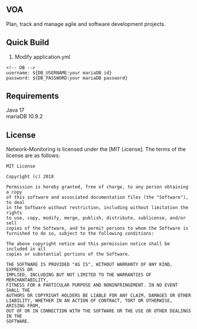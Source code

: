 ## VOA

Plan, track and manage agile and software development projects.

## Quick Build

1. Modify application.yml
```
<!-- DB -->
username: ${DB_USERNAME:your mariaDB id}
password: ${DB_PASSWORD:your mariaDB password}
```

## Requirements

Java 17<br/>
mariaDB 10.9.2

## License

Network-Monitoring is licensed under the [MIT License]. The terms of the license are as follows:
```
MIT License

Copyright (c) 2018

Permission is hereby granted, free of charge, to any person obtaining a copy
of this software and associated documentation files (the "Software"), to deal
in the Software without restriction, including without limitation the rights
to use, copy, modify, merge, publish, distribute, sublicense, and/or sell
copies of the Software, and to permit persons to whom the Software is
furnished to do so, subject to the following conditions:

The above copyright notice and this permission notice shall be included in all
copies or substantial portions of the Software.

THE SOFTWARE IS PROVIDED "AS IS", WITHOUT WARRANTY OF ANY KIND, EXPRESS OR
IMPLIED, INCLUDING BUT NOT LIMITED TO THE WARRANTIES OF MERCHANTABILITY,
FITNESS FOR A PARTICULAR PURPOSE AND NONINFRINGEMENT. IN NO EVENT SHALL THE
AUTHORS OR COPYRIGHT HOLDERS BE LIABLE FOR ANY CLAIM, DAMAGES OR OTHER
LIABILITY, WHETHER IN AN ACTION OF CONTRACT, TORT OR OTHERWISE, ARISING FROM,
OUT OF OR IN CONNECTION WITH THE SOFTWARE OR THE USE OR OTHER DEALINGS IN THE
SOFTWARE.
```
